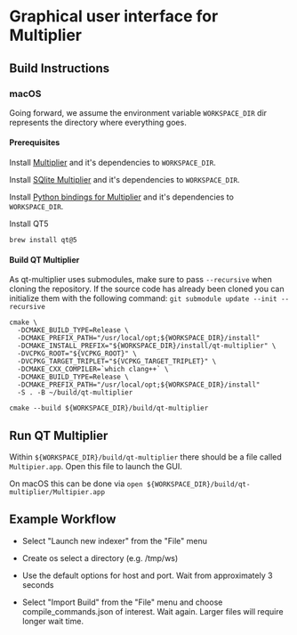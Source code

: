 # Graphical user interface for Multiplier

## Build Instructions 

### macOS 

Going forward, we assume the environment variable `WORKSPACE_DIR` dir represents
the directory where everything goes.

#### Prerequisites 

Install [Multiplier](https://github.com/trailofbits/multiplier) and it's dependencies to `WORKSPACE_DIR`.

Install [SQlite Multiplier](https://github.com/trailofbits/sqlite-multiplier) and it's dependencies to `WORKSPACE_DIR`.

Install [Python bindings for Multiplier](https://github.com/trailofbits/py-multiplier) and it's dependencies to `WORKSPACE_DIR`.

Install QT5

```shell
brew install qt@5
```

#### Build QT Multiplier


As qt-multiplier uses submodules, make sure to pass `--recursive` when cloning the repository. If the source code has already been cloned you can initialize them with the following command: `git submodule update --init --recursive`


```shell
cmake \
  -DCMAKE_BUILD_TYPE=Release \
  -DCMAKE_PREFIX_PATH="/usr/local/opt;${WORKSPACE_DIR}/install"
  -DCMAKE_INSTALL_PREFIX="${WORKSPACE_DIR}/install/qt-multiplier" \
  -DVCPKG_ROOT="${VCPKG_ROOT}" \
  -DVCPKG_TARGET_TRIPLET="${VCPKG_TARGET_TRIPLET}" \
  -DCMAKE_CXX_COMPILER=`which clang++` \
  -DCMAKE_BUILD_TYPE=Release \
  -DCMAKE_PREFIX_PATH="/usr/local/opt;${WORKSPACE_DIR}/install"
  -S . -B ~/build/qt-multiplier
  
cmake --build ${WORKSPACE_DIR}/build/qt-multiplier

```

## Run QT Multiplier

Within `${WORKSPACE_DIR}/build/qt-multiplier` there should be a file called `Multipier.app`. Open this file to launch the GUI.

On macOS this can be done via `open ${WORKSPACE_DIR}/build/qt-multiplier/Multipier.app`

## Example Workflow

- Select "Launch new indexer" from the "File" menu

- Create os select a directory (e.g. /tmp/ws)

- Use the default options for host and port. Wait from approximately 3 seconds

- Select "Import Build" from the "File" menu and choose compile_commands.json of interest. Wait again. Larger files will require longer wait time.
